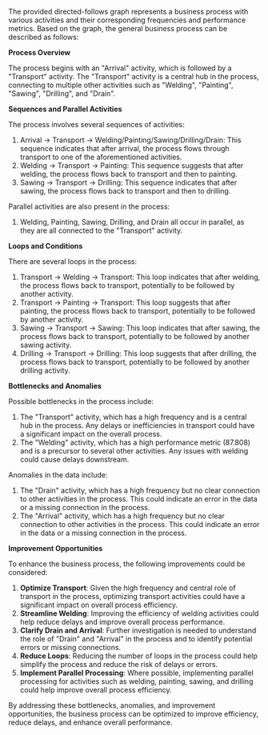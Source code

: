 The provided directed-follows graph represents a business process with various activities and their corresponding frequencies and performance metrics. Based on the graph, the general business process can be described as follows:

**Process Overview**

The process begins with an "Arrival" activity, which is followed by a "Transport" activity. The "Transport" activity is a central hub in the process, connecting to multiple other activities such as "Welding", "Painting", "Sawing", "Drilling", and "Drain".

**Sequences and Parallel Activities**

The process involves several sequences of activities:

1. Arrival -> Transport -> Welding/Painting/Sawing/Drilling/Drain: This sequence indicates that after arrival, the process flows through transport to one of the aforementioned activities.
2. Welding -> Transport -> Painting: This sequence suggests that after welding, the process flows back to transport and then to painting.
3. Sawing -> Transport -> Drilling: This sequence indicates that after sawing, the process flows back to transport and then to drilling.

Parallel activities are also present in the process:

1. Welding, Painting, Sawing, Drilling, and Drain all occur in parallel, as they are all connected to the "Transport" activity.

**Loops and Conditions**

There are several loops in the process:

1. Transport -> Welding -> Transport: This loop indicates that after welding, the process flows back to transport, potentially to be followed by another activity.
2. Transport -> Painting -> Transport: This loop suggests that after painting, the process flows back to transport, potentially to be followed by another activity.
3. Sawing -> Transport -> Sawing: This loop indicates that after sawing, the process flows back to transport, potentially to be followed by another sawing activity.
4. Drilling -> Transport -> Drilling: This loop suggests that after drilling, the process flows back to transport, potentially to be followed by another drilling activity.

**Bottlenecks and Anomalies**

Possible bottlenecks in the process include:

1. The "Transport" activity, which has a high frequency and is a central hub in the process. Any delays or inefficiencies in transport could have a significant impact on the overall process.
2. The "Welding" activity, which has a high performance metric (87.808) and is a precursor to several other activities. Any issues with welding could cause delays downstream.

Anomalies in the data include:

1. The "Drain" activity, which has a high frequency but no clear connection to other activities in the process. This could indicate an error in the data or a missing connection in the process.
2. The "Arrival" activity, which has a high frequency but no clear connection to other activities in the process. This could indicate an error in the data or a missing connection in the process.

**Improvement Opportunities**

To enhance the business process, the following improvements could be considered:

1. **Optimize Transport**: Given the high frequency and central role of transport in the process, optimizing transport activities could have a significant impact on overall process efficiency.
2. **Streamline Welding**: Improving the efficiency of welding activities could help reduce delays and improve overall process performance.
3. **Clarify Drain and Arrival**: Further investigation is needed to understand the role of "Drain" and "Arrival" in the process and to identify potential errors or missing connections.
4. **Reduce Loops**: Reducing the number of loops in the process could help simplify the process and reduce the risk of delays or errors.
5. **Implement Parallel Processing**: Where possible, implementing parallel processing for activities such as welding, painting, sawing, and drilling could help improve overall process efficiency.

By addressing these bottlenecks, anomalies, and improvement opportunities, the business process can be optimized to improve efficiency, reduce delays, and enhance overall performance.